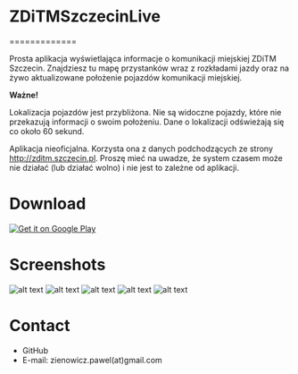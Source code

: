 # ZDiTMSzczecinLive
=============

Prosta aplikacja wyświetlająca informacje o komunikacji miejskiej ZDiTM Szczecin.
Znajdziesz tu mapę przystanków wraz z rozkładami jazdy oraz na żywo aktualizowane położenie pojazdów komunikacji miejskiej.

**Ważne!**

Lokalizacja pojazdów jest przybliżona. Nie są widoczne pojazdy, które nie przekazują informacji o swoim położeniu. Dane o lokalizacji odświeżają się co około 60 sekund.

Aplikacja nieoficjalna. Korzysta ona z danych podchodzących ze strony http://zditm.szczecin.pl. Proszę mieć na uwadze, że system czasem może nie działać (lub działać wolno) i nie jest to zależne od aplikacji.


Download
==========

<a href="https://play.google.com/store/apps/details?id=pl.pzienowicz.zditmszczecinlive">
  <img alt="Get it on Google Play"
       src="https://developer.android.com/images/brand/en_generic_rgb_wo_60.png" />
</a>

Screenshots
==========

![alt text](https://lh3.googleusercontent.com/5I-JQB_IJmsabLJBb72ktyK1Oy75bsTX_XWfHkwLbhxMfIZxuSf4lsOfMkwsx5CA68qF=h410-rw)
![alt text](https://lh3.googleusercontent.com/TZE-QvaAmKy9p59Lo4qqeV86Sn4X1vf_TmygMusaM8wuOI9zCi5R4_TXEe12qwPYTZNy=h410-rw)
![alt text](https://lh3.googleusercontent.com/kx8wFkhaf0xmYhwHUdy1MMRIYvBiTndjP_NWCKWZ6_-4o2X-7aKRy-ACiN1A80y1-g=h410-rw)
![alt text](https://lh3.googleusercontent.com/o_dJMUlYbeAg856Aa-26dShEDxFNwHp_ck5-OZ_C97qx_ikxNCUMfY7a4LepV_8_5sI=h410-rw)
![alt text](https://lh3.googleusercontent.com/dGNvYSBALl9zsE9LIPXSQUN1r3Fm26jq_z-gA7XlFQlQUPcRbm2s8NNgqzKK2RXT_csO=h410-rw)


Contact
==========
* GitHub
* E-mail: zienowicz.pawel(at)gmail.com

